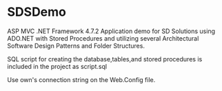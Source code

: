 # SDSDemo

ASP MVC .NET Framework 4.7.2 Application demo for SD Solutions using ADO.NET with Stored Procedures and utilizing several Architectural Software Design Patterns and Folder Structures.

SQL script for creating the database,tables,and stored procedures is included in the project as script.sql

Use own's connection string on the Web.Config file.
